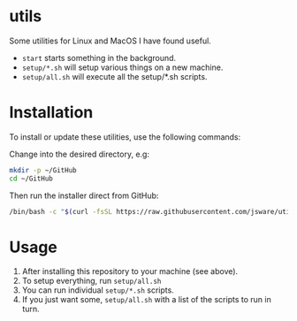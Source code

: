 # utils

Some utilities for Linux and MacOS I have found useful.

* `start` starts something in the background.
* `setup/*.sh` will setup various things on a new machine.
* `setup/all.sh` will execute all the setup/*.sh scripts.

# Installation

To install or update these utilities, use the following commands:

Change into the desired directory, e.g:
```sh
mkdir -p ~/GitHub
cd ~/GitHub
```

Then run the installer direct from GitHub:
```sh
/bin/bash -c "$(curl -fsSL https://raw.githubusercontent.com/jsware/utils/HEAD/install.sh)"
```

# Usage

1. After installing this repository to your machine (see above).
2. To setup everything, run `setup/all.sh`
3. You can run individual `setup/*.sh` scripts.
4. If you just want some, `setup/all.sh` with a list of the scripts to run in turn.
